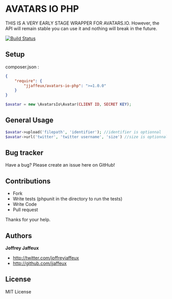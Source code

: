 AVATARS IO PHP
==============

THIS IS A VERY EARLY STAGE WRAPPER FOR AVATARS.IO. However, the API will remain stable you can use it and nothing will break in the future.

[![Build Status](https://secure.travis-ci.org/jjaffeux/avatars-io-php.png?branch=master)](http://travis-ci.org/jjaffeux/avatars-io-php)


Setup
-----
composer.json :
``` json
{
    "require": {
        "jjaffeux/avatars-io-php": ">=1.0.0"
    }
}
```
``` php
$avatar = new \AvatarsIo\Avatar(CLIENT ID, SECRET KEY);
``` 

General Usage
-------------

``` php
$avatar->upload('filepath', 'identifier'); //identifier is optionnal
$avatar->url('twitter', 'twitter username', 'size') //size is optionnal, can be small, medium, large
``` 


Bug tracker
-----------

Have a bug? Please create an issue here on GitHub!


Contributions
-------------

* Fork
* Write tests (phpunit in the directory to run the tests)
* Write Code
* Pull request

Thanks for your help.


Authors
-------

**Joffrey Jaffeux**

+ http://twitter.com/joffreyjaffeux
+ http://github.com/jjaffeux

License
---------------------

MIT License